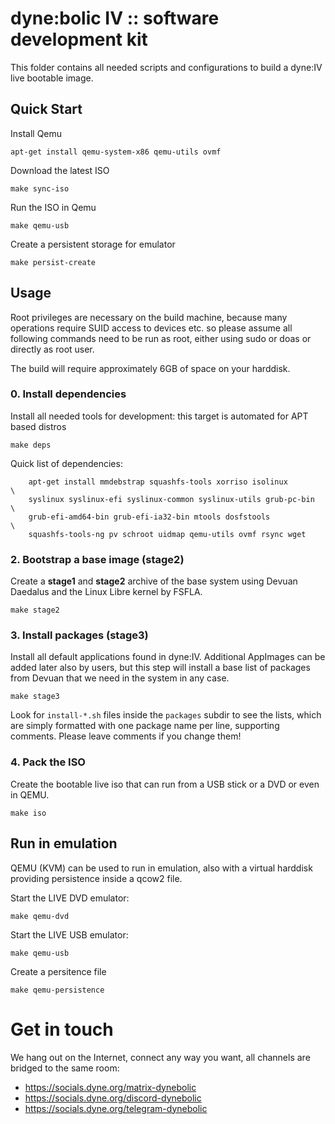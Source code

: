 # dyne:bolic IV :: software development kit

This folder contains all needed scripts and configurations to build a dyne:IV live bootable image.

## Quick Start

Install Qemu
```
apt-get install qemu-system-x86 qemu-utils ovmf
```

Download the latest ISO
```
make sync-iso
```

Run the ISO in Qemu
```
make qemu-usb
```

Create a persistent storage for emulator
```
make persist-create
```

## Usage

Root privileges are necessary on the build machine, because many operations require SUID access to devices etc. so please assume all following commands need to be run as root, either using sudo or doas or directly as root user.

The build will require approximately 6GB of space on your harddisk.

### 0. Install dependencies

Install all needed tools for development: this target is automated for APT based distros
```
make deps
```
Quick list of dependencies:
```
	apt-get install mmdebstrap squashfs-tools xorriso isolinux			\
    syslinux syslinux-efi syslinux-common syslinux-utils grub-pc-bin	\
    grub-efi-amd64-bin grub-efi-ia32-bin mtools dosfstools				\
    squashfs-tools-ng pv schroot uidmap qemu-utils ovmf rsync wget
```


### 2. Bootstrap a base image (stage2)

Create a **stage1** and **stage2** archive of the base system using Devuan Daedalus and the Linux Libre kernel by FSFLA.

```
make stage2
```

### 3. Install packages (stage3)

Install all default applications found in dyne:IV. Additional AppImages can be added later also by users, but this step will install a base list of packages from Devuan that we need in the system in any case.

```
make stage3
```

Look for `install-*.sh` files inside the `packages` subdir to see the lists, which are simply formatted with one package name per line, supporting comments. Please leave comments if you change them!

### 4. Pack the ISO

Create the bootable live iso that can run from a USB stick or a DVD or even in QEMU.

```
make iso
```

## Run in emulation

QEMU (KVM) can be used to run in emulation, also with a virtual harddisk providing persistence inside a qcow2 file.

Start the LIVE DVD emulator:
```
make qemu-dvd
```

Start the LIVE USB emulator:
```
make qemu-usb
```

Create a persitence file
```
make qemu-persistence
```

# Get in touch

We hang out on the Internet, connect any way you want, all channels
are bridged to the same room:

- https://socials.dyne.org/matrix-dynebolic
- https://socials.dyne.org/discord-dynebolic
- https://socials.dyne.org/telegram-dynebolic



